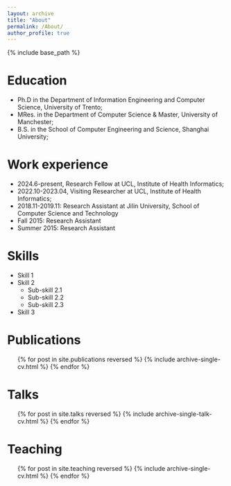 ```yaml
---
layout: archive
title: "About"
permalink: /About/
author_profile: true
---
```


{% include base_path %}


Education
======
* Ph.D in the Department of Information Engineering and Computer Science, University of Trento;
* MRes. in the Department of Computer Science & Master, University of Manchester;
* B.S. in the School of Computer Engineering and Science, Shanghai University;

Work experience
======
* 2024.6-present, Research Fellow at UCL, Institute of Health Informatics;
* 2022.10-2023.04,  Visiting Researcher at UCL, Institute of Health Informatics;
* 2018.11-2019.11: Research Assistant at Jilin University, School of Computer Science and Technology
* Fall 2015: Research Assistant
* Summer 2015: Research Assistant

Skills
======
* Skill 1
* Skill 2
  * Sub-skill 2.1
  * Sub-skill 2.2
  * Sub-skill 2.3
* Skill 3

Publications
======
  <ul>{% for post in site.publications reversed %}
    {% include archive-single-cv.html %}
  {% endfor %}</ul>
  
Talks
======
  <ul>{% for post in site.talks reversed %}
    {% include archive-single-talk-cv.html  %}
  {% endfor %}</ul>
  
Teaching
======
  <ul>{% for post in site.teaching reversed %}
    {% include archive-single-cv.html %}
  {% endfor %}</ul>

